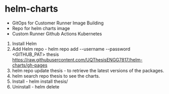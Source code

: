 # helm-charts

+ GitOps for Customer Runner Image Building
+ Repo for helm charts image
+ Custom Runner Github Actions Kubernetes


1. Install Helm
2. Add Helm repo - helm repo add --username <USERNAME> --password <GITHUB_PAT> thesis https://raw.githubusercontent.com/UQThesisENGG7817/helm-charts/gh-pages
3. helm repo update thesis - to retrieve the latest versions of the packages.
4. helm search repo thesis to see the charts.
5. Install - helm install <chart-name> thesis/<chart-name>
6. Uninstall - helm delete <chart-name>
